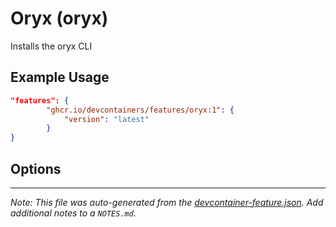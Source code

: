 
# Oryx (oryx)

Installs the oryx CLI

## Example Usage

```json
"features": {
        "ghcr.io/devcontainers/features/oryx:1": {
            "version": "latest"
        }
}
```

## Options





---

_Note: This file was auto-generated from the [devcontainer-feature.json](https://github.com/devcontainers/features/blob/main/src/oryx/devcontainer-feature.json).  Add additional notes to a `NOTES.md`._

